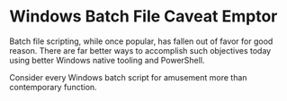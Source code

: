 # Windows Batch File Caveat Emptor

Batch file scripting, while once popular, has fallen out of favor for good reason. There are far better ways to accomplish such objectives today using better Windows native tooling and PowerShell.

Consider every Windows batch script for amusement more than contemporary function.